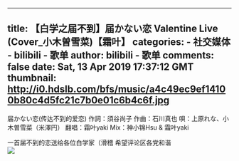 
---
title: 【白学之届不到】届かない恋 Valentine Live (Cover_小木曽雪菜)【霜叶】
categories: 
    - 社交媒体
    - bilibili - 歌单
author: bilibili - 歌单
comments: false
date: Sat, 13 Apr 2019 17:37:12 GMT
thumbnail: http://i0.hdslb.com/bfs/music/a4c49ec9ef14100b80c4d5fc21c7b0e01c6b4c6f.jpg
---

<div>   
届かない恋(传达不到的爱恋)
作詞：須谷尚子 作曲：石川真也
唄：上原れな、小木曽雪菜（米澤円）
翻唱：霜叶yaki  
Mix：神小锦Hsu & 霜叶yaki

一首届不到的恋送给各位白学家（滑稽
希望评论区各党和谐<br><img src="http://i0.hdslb.com/bfs/music/a4c49ec9ef14100b80c4d5fc21c7b0e01c6b4c6f.jpg" referrerpolicy="no-referrer">  
</div>
            
